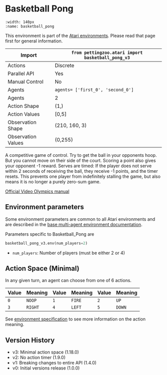 # Basketball Pong

```{figure} ../_static/videos/multi-agent-environments/basketball_pong.gif
:width: 140px
:name: basketball_pong
```

This environment is part of the <a href='..'>Atari environments</a>. Please read that page first for general information.

| Import             | `from pettingzoo.atari import basketball_pong_v3` |
|--------------------|---------------------------------------------------|
| Actions            | Discrete                                          |
| Parallel API       | Yes                                               |
| Manual Control     | No                                                |
| Agents             | `agents= ['first_0', 'second_0']`                 |
| Agents             | 2                                                 |
| Action Shape       | (1,)                                              |
| Action Values      | [0,5]                                             |
| Observation Shape  | (210, 160, 3)                                     |
| Observation Values | (0,255)                                           |

A competitive game of control. Try to get the ball in your opponents hoop. But you cannot move on their side of the court. Scoring a point also gives your opponent -1 reward. Serves are timed: If the player does not serve within 2 seconds of receiving the ball, they receive -1 points, and the timer resets. This prevents one player from indefinitely stalling the game, but also means it is no longer a purely zero-sum game.

[Official Video Olympics manual](https://atariage.com/manual_html_page.php?SoftwareLabelID=587)

## Environment parameters

Some environment parameters are common to all Atari environments and are described in the [base multi-agent environment documentation](../multi-agent-environments).

Parameters specific to Basketball_Pong are

``` python
basketball_pong_v3.env(num_players=2)
```

* `num_players`:  Number of players (must be either 2 or 4)

## Action Space (Minimal)

In any given turn, an agent can choose from one of 6 actions.

| Value   | Meaning      | Value   | Meaning         | Value   | Meaning        |
|---------|--------------|---------|-----------------|---------|----------------|
| `0`     | `NOOP`       | `1`     | `FIRE`          | `2`     | `UP`           |
| `3`     | `RIGHT`      | `4`     | `LEFT`          | `5`     | `DOWN`         |

See [environment specification](../env-spec) to see more information on the action meaning.

## Version History

* v3: Minimal action space (1.18.0)
* v2: No action timer (1.9.0)
* v1: Breaking changes to entire API (1.4.0)
* v0: Initial versions release (1.0.0)
